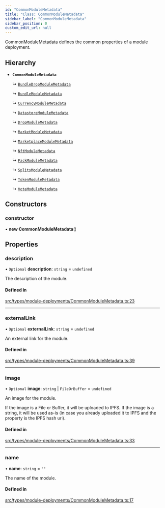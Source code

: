 ```yaml
---
id: "CommonModuleMetadata"
title: "Class: CommonModuleMetadata"
sidebar_label: "CommonModuleMetadata"
sidebar_position: 0
custom_edit_url: null
---
```


CommonModuleMetadata defines the common properties of a module deployment.

## Hierarchy

- **`CommonModuleMetadata`**

  ↳ [`BundleDropModuleMetadata`](BundleDropModuleMetadata)

  ↳ [`BundleModuleMetadata`](BundleModuleMetadata)

  ↳ [`CurrencyModuleMetadata`](CurrencyModuleMetadata)

  ↳ [`DatastoreModuleMetadata`](DatastoreModuleMetadata)

  ↳ [`DropModuleMetadata`](DropModuleMetadata)

  ↳ [`MarketModuleMetadata`](MarketModuleMetadata)

  ↳ [`MarketplaceModuleMetadata`](MarketplaceModuleMetadata)

  ↳ [`NftModuleMetadata`](NftModuleMetadata)

  ↳ [`PackModuleMetadata`](PackModuleMetadata)

  ↳ [`SplitsModuleMetadata`](SplitsModuleMetadata)

  ↳ [`TokenModuleMetadata`](TokenModuleMetadata)

  ↳ [`VoteModuleMetadata`](VoteModuleMetadata)

## Constructors

### constructor

• **new CommonModuleMetadata**()

## Properties

### description

• `Optional` **description**: `string` = `undefined`

The description of the module.

#### Defined in

[src/types/module-deployments/CommonModuleMetadata.ts:23](https://github.com/PrasoonPratham/nftlabs-sdk-ts/blob/3077f6d/src/types/module-deployments/CommonModuleMetadata.ts#L23)

___

### externalLink

• `Optional` **externalLink**: `string` = `undefined`

An external link for the module.

#### Defined in

[src/types/module-deployments/CommonModuleMetadata.ts:39](https://github.com/PrasoonPratham/nftlabs-sdk-ts/blob/3077f6d/src/types/module-deployments/CommonModuleMetadata.ts#L39)

___

### image

• `Optional` **image**: `string` \| `FileOrBuffer` = `undefined`

An image for the module.

If the image is a File or Buffer, it will be uploaded to IPFS.
If the image is a string, it will be used as-is (in case you already uploaded it to IPFS
and the property is the IPFS hash uri).

#### Defined in

[src/types/module-deployments/CommonModuleMetadata.ts:33](https://github.com/PrasoonPratham/nftlabs-sdk-ts/blob/3077f6d/src/types/module-deployments/CommonModuleMetadata.ts#L33)

___

### name

• **name**: `string` = `""`

The name of the module.

#### Defined in

[src/types/module-deployments/CommonModuleMetadata.ts:17](https://github.com/PrasoonPratham/nftlabs-sdk-ts/blob/3077f6d/src/types/module-deployments/CommonModuleMetadata.ts#L17)
